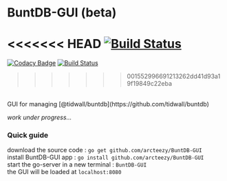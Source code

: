 # BuntDB-GUI (beta)
<<<<<<< HEAD
[![Build Status](https://travis-ci.com/illuminati-RV/BuntDB-GUI.svg?branch=master)](https://travis-ci.com/illuminati-RV/BuntDB-GUI) 
</br>
=======
[![Codacy Badge](https://api.codacy.com/project/badge/Grade/89e5c5c975b542598b7ce134ee9d8894)](https://app.codacy.com/app/illuminati-RV/BuntDB-GUI?utm_source=github.com&utm_medium=referral&utm_content=illuminati-RV/BuntDB-GUI&utm_campaign=Badge_Grade_Dashboard)
[![Build Status](https://travis-ci.com/illuminati-RV/BuntDB-GUI.svg?branch=master)](https://travis-ci.com/illuminati-RV/BuntDB-GUI) </br>
>>>>>>> 001552996691213262dd41d93a19f19849c22eba
</br>
GUI for managing [@tidwall/buntdb](https://github.com/tidwall/buntdb)

<i>work under progress...</i>

### Quick guide
download the source code : `go get github.com/arcteezy/BuntDB-GUI`</br>
install BuntDB-GUI app : `go install github.com/arcteezy/BuntDB-GUI`</br>
start the go-server in a new terminal : `BuntDB-GUI` </br>
the GUI will be loaded at `localhost:8080`  